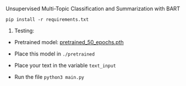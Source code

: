 Unsupervised Multi-Topic Classification and Summarization with BART

```
pip install -r requirements.txt
```

1. Testing: 
- Pretrained model: [pretrained_50_epochs.pth](https://ssneduin-my.sharepoint.com/personal/mohit21110123_snuchennai_edu_in/_layouts/15/onedrive.aspx?ga=1&id=%2Fpersonal%2Fmohit21110123%5Fsnuchennai%5Fedu%5Fin%2FDocuments%2F6th%20Semester%2FProjects%2FNLP%20Project%2FBart%2Fpretrained)

- Place this model in ```./pretrained```
- Place your text in the variable ```text_input```
- Run the file ```python3 main.py```

